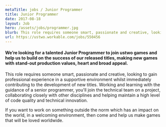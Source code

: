 ```yaml
---
metaTitle: jobs / Junior Programmer
title: Junior Programmer
date: 2017-08-18
layout: Job
hero: /assets/jobs/programmer.jpg
blurb: This role requires someone smart, passionate and creative, looking to gain professional experience in a supportive environment whilst immediately contributing to the development of new titles.
url: https://ustwo.workable.com/jobs/550456
---
```


<div class="content-box squashed">

#### We’re looking for a talented Junior Programmer to join ustwo games and help us to build on the success of our released titles, making new games with stand-out production values, heart and broad appeal.

This role requires someone smart, passionate and creative, looking to gain professional experience in a supportive environment whilst immediately contributing to the development of new titles. Working and learning with the guidance of a senior programmer, you'll join the technical team on a project, collaborating closely with other disciplines and helping maintain a high level of code quality and technical innovation.

If you want to work on something outside the norm which has an impact on the world, in a welcoming environment, then come and help us make games that will be loved worldwide.

</div>
